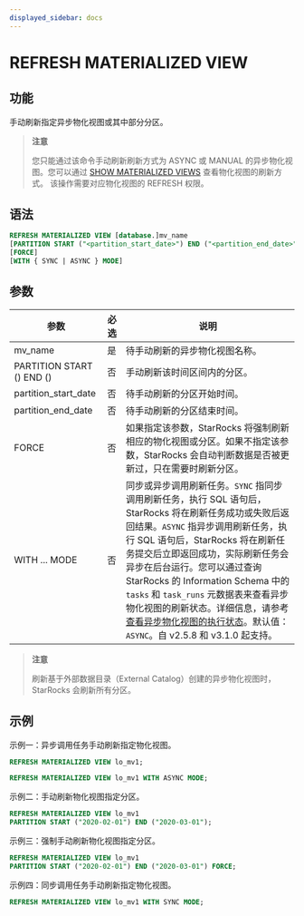 ```yaml
---
displayed_sidebar: docs
---
```


# REFRESH MATERIALIZED VIEW

## 功能

手动刷新指定异步物化视图或其中部分分区。

> **注意**
>
> 您只能通过该命令手动刷新刷新方式为 ASYNC 或 MANUAL 的异步物化视图。您可以通过 [SHOW MATERIALIZED VIEWS](SHOW_MATERIALIZED_VIEW.md) 查看物化视图的刷新方式。
> 该操作需要对应物化视图的 REFRESH 权限。

## 语法

```SQL
REFRESH MATERIALIZED VIEW [database.]mv_name
[PARTITION START ("<partition_start_date>") END ("<partition_end_date>")]
[FORCE]
[WITH { SYNC | ASYNC } MODE]
```

## 参数

| **参数**                   | **必选**     | **说明**                     |
| ------------------------- | ------------ | ---------------------------- |
| mv_name                   | 是           | 待手动刷新的异步物化视图名称。    |
| PARTITION START () END () | 否           | 手动刷新该时间区间内的分区。      |
| partition_start_date      | 否           | 待手动刷新的分区开始时间。       |
| partition_end_date        | 否           | 待手动刷新的分区结束时间。       |
| FORCE                     | 否           | 如果指定该参数，StarRocks 将强制刷新相应的物化视图或分区。如果不指定该参数，StarRocks 会自动判断数据是否被更新过，只在需要时刷新分区。|
| WITH ... MODE             | 否           | 同步或异步调用刷新任务。`SYNC` 指同步调用刷新任务，执行 SQL 语句后，StarRocks 将在刷新任务成功或失败后返回结果。`ASYNC` 指异步调用刷新任务，执行 SQL 语句后，StarRocks 将在刷新任务提交后立即返回成功，实际刷新任务会异步在后台运行。您可以通过查询 StarRocks 的 Information Schema 中的 `tasks` 和 `task_runs` 元数据表来查看异步物化视图的刷新状态。详细信息，请参考[查看异步物化视图的执行状态](../../../using_starrocks/Materialized_view.md#查看异步物化视图的执行状态)。默认值：`ASYNC`。自 v2.5.8 和 v3.1.0 起支持。 |

> **注意**
>
> 刷新基于外部数据目录（External Catalog）创建的异步物化视图时，StarRocks 会刷新所有分区。

## 示例

示例一：异步调用任务手动刷新指定物化视图。

```SQL
REFRESH MATERIALIZED VIEW lo_mv1;

REFRESH MATERIALIZED VIEW lo_mv1 WITH ASYNC MODE;
```

示例二：手动刷新物化视图指定分区。

```SQL
REFRESH MATERIALIZED VIEW lo_mv1 
PARTITION START ("2020-02-01") END ("2020-03-01");
```

示例三：强制手动刷新物化视图指定分区。

```SQL
REFRESH MATERIALIZED VIEW lo_mv1 
PARTITION START ("2020-02-01") END ("2020-03-01") FORCE;
```

示例四：同步调用任务手动刷新指定物化视图。

```SQL
REFRESH MATERIALIZED VIEW lo_mv1 WITH SYNC MODE;
```
